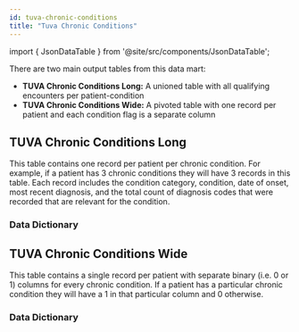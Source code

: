 ```yaml
---
id: tuva-chronic-conditions
title: "Tuva Chronic Conditions"
---
```



import { JsonDataTable } from '@site/src/components/JsonDataTable';

There are two main output tables from this data mart:
- **TUVA Chronic Conditions Long:** A unioned table with all qualifying encounters per patient-condition
- **TUVA Chronic Conditions Wide:** A pivoted table with one record per patient and each condition flag is a separate column

## TUVA Chronic Conditions Long

This table contains one record per patient per chronic condition.  For example, if a patient has 3 chronic conditions they will have 3 records in this table.  Each record includes the condition category, condition, date of onset, most recent diagnosis, and the total count of diagnosis codes that were recorded that are relevant for the condition.

### Data Dictionary

<JsonDataTable  jsonPath="nodes.model\.tuva_chronic_conditions\.tuva_chronic_conditions__tuva_chronic_conditions_long.columns" />

## TUVA Chronic Conditions Wide

This table contains a single record per patient with separate binary (i.e. 0 or 1) columns for every chronic condition.  If a patient has a particular chronic condition they will have a 1 in that particular column and 0 otherwise.

### Data Dictionary

<JsonDataTable  jsonPath="nodes.model\.tuva_chronic_conditions\.tuva_chronic_conditions__tuva_chronic_conditions_wide.columns"  />
